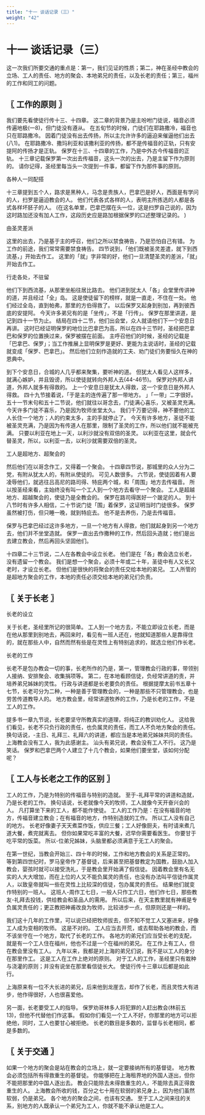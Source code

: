 ```yaml
---
title: "十一 谈话记录（三）"
weight: "42"
---
```


# 十一 谈话记录（三）


这一次我们所要交通的重点是：第一，我们见证的性质；第二，神在圣经中教会的立场、工人的责任、地方的聚会、本地弟兄的责任，以及长老的责任；第三，福州的工作和同工的问题。

## 〖 工作的原则 〗

我们要先看使徒行传十三、十四章。
这二章的背景乃是主吩咐门徒说，福音必须传遍地极(一8)，但门徒没有遵从。
在五旬节的时候，门徒们在耶路撒冷，福音也只在耶路撒冷。
因着门徒没有出去传扬，所以主允许许多的逼迫来催逼他们出去(八1)。
在耶路撒冷、撒玛利亚和该撒利亚的传扬，都不是传福音的正轨，只有安提阿的传扬才是正轨。
保罗在十三、十四章的工作，乃是中外古今传福音的正轨。
十三章记载保罗第一次出去传福音，这头一次的出去，乃是主留下作为原则的。
请你记得，圣经里每当头一次提到一件事，都留下作为那件事的原则。

各种人一同配搭

十三章提到五个人，路求是黑种人，马念是贵族人，巴拿巴是好人，西面是有学问的人，扫罗是逼迫教会的人。
他们代表各式各样的人，表明主所拣选的人都是各式各样坏胚子的人。
(在这名单里，巴拿巴摆在头一位，这是扫罗自己说的，因为这时路加还没有加人工作，这段历史应是路加根据保罗的口述整理记录的。
)

由圣灵差派

这里的出去，乃是基于主的呼召，他们之所以禁食祷告，乃是恐怕自己有错。
为工作的前途，我们常常需要禁食祷告。
四节说到，「他们既被圣灵差遣，就下到西流基，」开始去作工。
这里的「就」字非常的好，他们一旦清楚圣灵的差派，「就」开始去作工。

行走各处，不驻留

他们下到西流基，从那里坐船往居比路去。
他们进到犹太人「各」会堂里传讲神的道，并且经过「全」岛。
这是使徒留下的榜样，就是一直走，不住在一处。
他们经过全岛，直到帕弗，那里的方伯得救了。
以后保罗又起身到别加，再到彼西底的安提阿。
今天许多弟兄有的是「坐传」，不是「行传」。
保罗在那里讲道，是记到四十一节为止。
结局在四十二节，他们出会堂，众人就请他们下一个安息日再讲。
这时已经证明保罗的地位比巴拿巴为高，所以在四十三节时，圣经把巴拿巴和保罗的位置换过来，保罗被摆在前面。
主呼召他们的时候，圣经的记载是「巴拿巴、保罗」；当工作推展上显明保罗是更好、更能为主说话时，圣经的记载就变成「保罗、巴拿巴」。
然后他们立刻作造就的工夫、劝门徒们务要恒久在神的恩典中。

到下个安息日，合城的人几乎都来聚集，要听神的道。
但犹太人看见人这样多，就满心嫉妒，并且毁谤，所以使徒就转向外邦人去(44-46节)。
保罗对外邦人讲道，外邦人就多有得救的。
上一个安息日是犹太人得救，这一个安息日是外邦人得救。
四十九节接着说，「于是主的连传遍了那一带地方。
」「一带」二字很好。
五十一节末句和五十二节说，他们就往以哥念去，门徒满心喜乐，又被圣灵充满。
今天许多门徒不喜乐，乃是因为牧师坐堂太久。
我们千万要记得，神不要他的工人长住一个地方；人的约束太多，主的手就停止了。
今天有许多地方，圣徒不能被圣灵充满，乃是因为有传道人在那里，限制了圣灵的工作，所以他们就不能被充满。
只要以利亚在地上一天，以利沙就没有双倍的圣灵。
以利亚在这里，就会代替圣灵，所以，以利亚一去，以利沙就需要双倍的圣灵。

工人是超地方、超聚会的

然后他们在以哥念作工，又得着一个聚会。
十四章四节说，那城里的众人分为二党，有附从犹太人的，有附从使徒的。
可见人数很多。
六节说，使徒因着有人要凌辱他们，就逃往吕高尼的路司得、特庇两个城，和「周围」地方去传福音。
所以按圣经来看，主始终没有叫一个工人到一个地方去看守一个聚会。
工人是超越地方、超越聚会的，使徒乃是全教会的。
保罗在路司得医好一个跛足的人。
到十八节时有许多人相信，二十节说门徒「围」着保罗，这证明当时门徒很多。
保罗虽然被打伤，但只睡一晚，就到特庇去。
他不是去养伤，乃是去传福音。

保罗与巴拿巴经过这许多地方，一旦一个地方有人得救，他们就起身到另一个地方去，他们并不坐堂造就。
保罗一直出去作撒种的工作，然后回头造就；他们是出去建立教会，然后再回头坚固他们。

十四章二十三节说，二人在各教会中设立长老。
他们是在「各」教会选立长老，没有遗留一个教会。
我们是想一个聚会，必须十年或二十年，圣徒中有人又长又老时，才设立长老。
但他们是很快的将聚会的责任交给本地的弟兄。
工人所管的是超地方聚会的工作，本地的责任必须交给本地的弟兄们负责。

## 〖 关于长老 〗

长老的设立

关于长老，圣经里所记的很简单。
工人到一个地方去，不能立即设立长老，而是在他从那里到别地去，再回来时，看见有一班人还在，他就知道那些人是靠得住的，就在那些人中，自然而然有些是在灵性上有特别追求的，就选立他们作长老。

长老的工作

长老不是包办教会一切的事，长老所作的乃是，第一，管理教会行政的事，带领别人接纳、安排聚会、收集捐项等。
第二，在本地看顾信徒，负经常讲道的责，并培养弟兄姊妹的灵性。
行政与讲道都是长老要负的责任。
根据提摩太前书五章十七节，长老可分为二种，一种是善于管理教会的，一种是那些不只管理教会，也是劳苦传道教导人的。
地方教会里，经常讲道牧养的工作，乃是长老的工作，不是工人的工作。

提多书一章九节说，长老要坚守所教真实的道理，将纯正的教训劝化人。
这给我们看见，长老不只负行政的责任，也负属灵的责任，而工人不负地方聚会的责任。
换句话说，-主日、礼拜三、礼拜六的讲道，都应当是本地弟兄姊妹共同的责任。
上海教会没有工人，我为此感谢主。
汕头有弟兄说，教会没有工人不行。
这乃是笑话。
保罗和巴拿巴两个人建立了十几个教会，如果他们要坐堂，该如何分配呢？

## 〖 工人与长老之工作的区别 〗

工人的工作，乃是为特别的传福音与特别的造就。
至于-礼拜平常的讲道和造就，乃是长老的工作。
换句话说，长老就像今天的牧师，工人就像今天开奋兴会的人。
凡打算坐下来的工人，都不能作使徒。
工人的工作乃是：在没有福音的地方，传福音建立教会；在有福音的地方，作特别造就的工作。
所以工人没有自己的地方。
长老好像妻子天天煮菜作饭，供应三餐；工人好像厨夫，有时请来煮几道大餐，煮完就离去。
但你如果常吃丰富的大餐，迟早你需要看医生。
你要甘于吃平常的饭菜。
所以-位弟兄姊妹，头脑里都必须满意于无工人的聚会。

在第一世纪，当教会开始三、四十年的时候，工作和地方教会的关系是正常的。
等到第四世纪时，罗马皇帝作了基督徒，后来甚至把基督教定为国教，鼓励人加入教会，婴孩时就可以接受洗礼，于是教会里开始满了假信徒。
因着教会里有名无实的人大大增加，而在上位的人又不能负属灵的责任，也没有办法叫平信徒作属灵人，以致皇帝就叫一些在灵性上比较深的信徒，包办属灵的责任。
结果他们就变作特别的一班人。
这班人-周作工七日，一般人只作工六日，他们作七日，那些教友-礼拜去投钱，供给教会和圣品人的需用。
所以后来，在天主教里就有神甫是专负属灵责任的；更正教把神甫改良为牧师，比较进步一点，但原则还是一样的。

我们这十几年的工作里，可以说已经把牧师拔去，但不知不觉工人又塞进来，好像工人成为变相的牧师。
这是不对的。
工人应当去开荒，或去帮助各地的教会，而不该坐守在一个地方，取代了长老的工作。
各地方的弟兄们应当受长老的支配，就是有一个工人住在福州，他也不过是一个在福州的弟兄。
在工作上有工人，但在教会里没有工人。
九年以来，我都是对上海的弟兄们说，我不是以工人的身分在那里作工。
这是工人在工作上绝对的原则。
对于工人的工作，圣经里只有栽种与浇灌的原则；并没有说坐在那里看信徒长大。
使徒行传十三章以后都是如此行。

上海原来有一位不大长进的弟兄，后来他到龙崖去，却作了长老，而且灵性大有进步，他作得很好，人也很喜爱他。

另一面，长老要受工人的指导。
保罗劝哥林多人将犯罪的人赶出教会(林前五13)，但他不代替他们作这事。
假如你们看见一个工人不好，你那里的地方可以拒绝他，同时，工人也要甘心被拒绝。
长老的数目是多数的，监督与长老相同，都是多数的。

## 〖 关于交通 〗

如果一个地方的聚会是站在教会的立场上，就一定要接纳所有的基督徒。
地方教会必须包括所有得救重生的基督徒。
你能够把在上海租界地的外国人逐出，但你不能把那里的中国人逐出去。
教会只能除去未得救重生的人，不能除去真正得救重生的人。
上海教会所收的钱，百分之七十用在软弱的弟兄身上，因为他们虽然软弱，仍是弟兄。
各个地方的聚会之间，也该有交通。
至于工人之间来往的关系，别地方的人既承认一个弟兄为工人，你就不能不承认他是工人。
